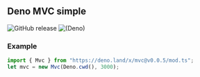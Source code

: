 ## Deno MVC simple

![GitHub release](https://img.shields.io/github/release/Krytius/mvc-deno.svg)
![(Deno)](https://img.shields.io/badge/deno-1.5.4-green.svg)

### Example

```ts
import { Mvc } from "https://deno.land/x/mvc@v0.0.5/mod.ts";
let mvc = new Mvc(Deno.cwd(), 3000);
```
